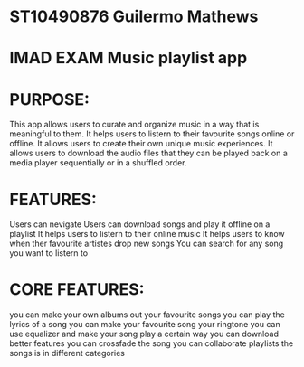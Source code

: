 # ST10490876 Guilermo Mathews
# IMAD EXAM Music playlist app

# PURPOSE: 
This app allows users to curate and organize music in a way that is meaningful to them. 
It helps users to listern to their favourite songs online or offline.
It allows users to create their own unique music experiences.
It allows users to download the audio files that they can be played back on a media player sequentially or in a shuffled order.

# FEATURES:
Users can nevigate
Users can download songs and play it offline on a playlist 
It helps users to listern to their online music
It helps users to know when ther favourite artistes drop new songs
You can search for any song you want to listern to 

# CORE FEATURES:
you can make your own albums out your favourite songs
you can play the lyrics of a song
you can make your favourite song your ringtone
you can use equalizer and make your song play a certain way
you can download better features
you can crossfade the song
you can collaborate playlists
the songs is in different categories
